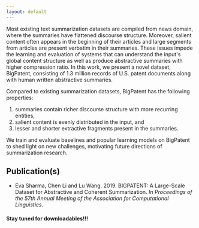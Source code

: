 ```yaml
---
layout: default
---
```

Most existing text summarization datasets are compiled from news domain, where the summaries have flattened discourse structure. Moreover, salient content often appears in the beginning of their articles and large segments from articles are present verbatim in their summaries. These issues impede the learning and evaluation of systems that can understand the input's global content structure as well as produce abstractive summaries with higher compression ratio. In this work, we present a novel dataset, BigPatent, consisting of 1.3 million records of U.S. patent documents along with human written abstractive summaries. 

Compared to existing summarization datasets, BigPatent has the following properties:

1. summaries contain richer discourse structure with more recurring entities,
2. salient content is evenly distributed in the input, and
3. lesser and shorter extractive fragments present in the summaries.

We train and evaluate baselines and popular learning models on BigPatent to shed light on new challenges, motivating future directions of summarization research. 

## Publication(s)
* Eva Sharma, Chen Li and Lu Wang. 2019. BIGPATENT: A Large-Scale Dataset for Abstractive and Coherent Summarization. _In Proceedings of the 57th Annual Meeting of the Association for Computational Linguistics_. 

#### Stay tuned for downloadables!!!



